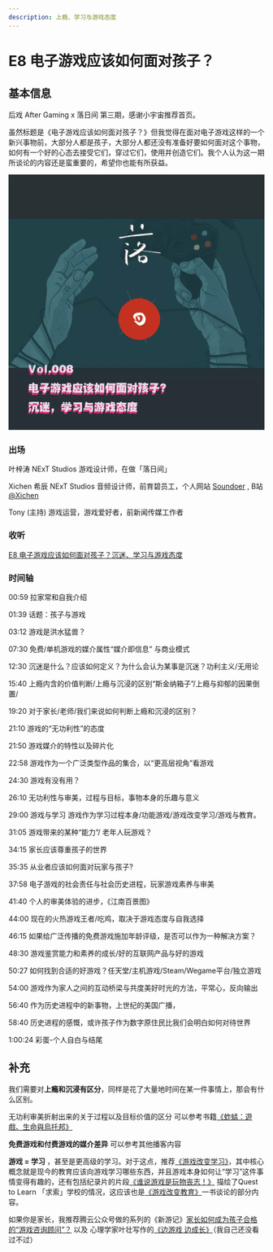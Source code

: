 ```yaml
---
description: 上瘾、学习与游戏态度
---
```


# E8 电子游戏应该如何面对孩子？

## 基本信息

后戏 After Gaming x 落日间 第三期，感谢小宇宙推荐首页。

虽然标题是《电子游戏应该如何面对孩子？》但我觉得在面对电子游戏这样的一个新兴事物前，大部分人都是孩子，大部分人都还没有准备好要如何面对这个事物，如何有一个好的心态去接受它们，穿过它们，使用并创造它们。我个人认为这一期所谈论的内容还是蛮重要的，希望你也能有所获益。

![](../../.gitbook/assets/e8.png)



### 出场

叶梓涛 NExT Studios 游戏设计师，在做「落日间」

Xichen 希辰 NExT Studios 音频设计师，前育碧员工，个人网站 [Soundoer](https://soundoer.com/) , B站 [@Xichen](https://space.bilibili.com/157914767)

Tony \(主持\) 游戏运营，游戏爱好者，前新闻传媒工作者

#### 

### 收听

[E8 电子游戏应该如何面对孩子？沉迷、学习与游戏态度](https://www.xiaoyuzhoufm.com/episode/5f6d78b383c34e85ddf835ef?s=eyJ1IjogIjVlYmNkNzkwMjFhYzg1ODA0MTJiNzcxMCJ9)  


### **时间轴**

00:59 拉家常和自我介绍

01:39 话题：孩子与游戏

03:12 游戏是洪水猛兽？

07:30 免费/单机游戏的媒介属性“媒介即信息” 与商业模式

12:30 沉迷是什么？应该如何定义？为什么会认为某事是沉迷？功利主义/无用论

15:40 上瘾内含的价值判断/上瘾与沉浸的区别“斯金纳箱子”/上瘾与抑郁的因果倒置/

19:20 对于家长/老师/我们来说如何判断上瘾和沉浸的区别？

21:10 游戏的“无功利性”的态度

21:50 游戏媒介的特性以及碎片化

22:58 游戏作为一个广泛类型作品的集合，以“更高层视角”看游戏

24:30 游戏有没有用？

26:10 无功利性与审美，过程与目标，事物本身的乐趣与意义

29:00 游戏与学习 游戏作为学习过程本身/功能游戏/游戏改变学习/游戏与教育。

31:05 游戏带来的某种“能力”/ 老年人玩游戏？

34:15 家长应该尊重孩子的世界

35:35 从业者应该如何面对玩家与孩子?

37:58 电子游戏的社会责任与社会历史进程，玩家游戏素养与审美

41:40 个人的审美体验的进步，《江南百景图》

44:00 现在的火热游戏王者/吃鸡，取决于游戏态度与自我选择

46:15 如果给广泛传播的免费游戏施加年龄评级，是否可以作为一种解决方案？

48:30 游戏鉴赏能力和素养的成长/好的互联网产品与好的游戏

50:27 如何找到合适的好游戏？任天堂/主机游戏/Steam/Wegame平台/独立游戏

54:00 游戏作为家人之间的互动桥梁与共度美好时光的方法，平常心，反向输出

56:40 作为历史进程中的新事物，上世纪的美国广播，

58:40 历史进程的感慨，或许孩子作为数字原住民比我们会明白如何对待世界

1:00:24 彩蛋-个人自白与结尾

#### 

## 补充

我们需要对**上瘾和沉浸有区分**，同样是花了大量地时间在某一件事情上，那会有什么区别。

无功利审美折射出来的关于过程以及目标价值的区分 可以参考书籍[《蚱蜢：遊戲、生命與烏托邦》](https://book.douban.com/subject/26880839/)

**免费游戏和付费游戏的媒介差异** 可以参考其他播客内容

**游戏 = 学习** ，甚至是更高级的学习。对于这点，推荐[《游戏改变学习》](https://book.douban.com/subject/34893291/)，其中核心概念就是现今的教育应该向游戏学习哪些东西，并且游戏本身如何让“学习”这件事情变得有趣的，还有包括纪录片的片段[《谁说游戏是玩物丧志！》](https://www.bilibili.com/video/BV1D4411R75b) 描绘了Quest to Learn 「求索」学校的情况，这应该也是[《游戏改变教育》](https://book.douban.com/subject/27081321/)一书谈论的部分内容。

如果你是家长，我推荐腾云公众号做的系列的《新游记》[家长如何成为孩子合格的“游戏咨询顾问”？](https://mp.weixin.qq.com/s?__biz=MjM5NTA0MzIyMA==&mid=2649923030&idx=2&sn=37e154cccbbfdef386a33aa39ccc4a75&scene=21#wechat_redirect) 以及 心理学家叶壮写作的[《边游戏 边成长》](https://book.douban.com/subject/35127009/)（我自己还没看过不过）

